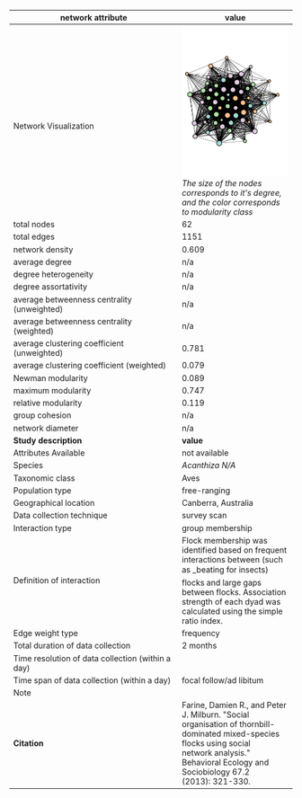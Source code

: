 network attribute|value
---|---
<img width=2500> Network Visualization | ![NetworkImage](/Networks/Network%20Visualizations/thornbills_farine.png) *The size of the nodes corresponds to it's degree, and the color corresponds to modularity class*
total nodes|62
total edges|1151
network density|0.609
average degree|n/a
degree heterogeneity|n/a
degree assortativity|n/a
average betweenness centrality (unweighted)|n/a
average betweenness centrality (weighted)|n/a
average clustering coefficient (unweighted)|0.781
average clustering coefficient (weighted)|0.079
Newman modularity|0.089
maximum modularity|0.747
relative modularity|0.119
group cohesion|n/a
network diameter|n/a
**Study description**|**value**
Attributes Available|not available
Species|*Acanthiza N/A*
Taxonomic class|Aves
Population type|free-ranging
Geographical location|Canberra, Australia
Data collection technique|survey scan
Interaction type|group membership
Definition of interaction|Flock membership was identified based on frequent interactions between (such as _beating for insects) flocks and large gaps between flocks. Association strength of each dyad was calculated using the simple ratio index.
Edge weight type|frequency
Total duration of data collection|2 months
Time resolution of data collection (within a day)|
Time span of data collection (within a day)|focal follow/ad libitum
Note|
**Citation** | Farine, Damien R., and Peter J. Milburn. "Social <br> organisation of thornbill-dominated mixed-species flocks using social <br> network analysis." Behavioral Ecology and Sociobiology 67.2 <br> (2013): 321-330.
